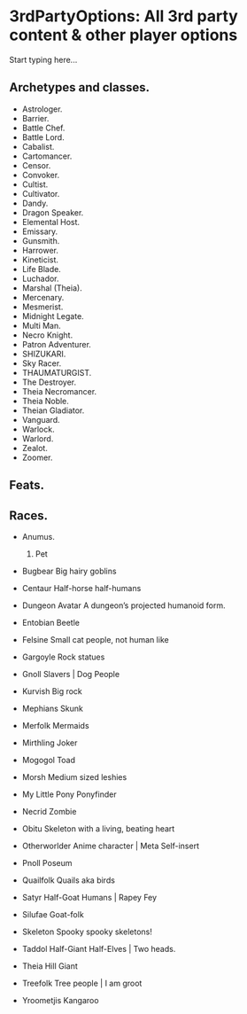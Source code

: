 # 3rdPartyOptions: All 3rd party content & other player options

Start typing here...

## Archetypes and classes.

- Astrologer.
- Barrier.
- Battle Chef.
- Battle Lord.
- Cabalist.
- Cartomancer.
- Censor.
- Convoker.
- Cultist.
- Cultivator.
- Dandy.
- Dragon Speaker.
- Elemental Host.
- Emissary.
- Gunsmith.
- Harrower.
- Kineticist.
- Life Blade.
- Luchador.
- Marshal (Theia).
- Mercenary.
- Mesmerist.
- Midnight Legate.
- Multi Man.
- Necro Knight.
- Patron Adventurer.
- SHIZUKARI.
- Sky Racer.
- THAUMATURGIST.
- The Destroyer.
- Theia Necromancer.
- Theia Noble.
- Theian Gladiator.
- Vanguard.
- Warlock.
- Warlord.
- Zealot.
- Zoomer.

## Feats.

## Races.

- Anumus.
  1. Pet
  
- Bugbear	Big hairy goblins 
- Centaur	Half-horse half-humans 
- Dungeon Avatar	A dungeon’s projected humanoid form. 
- Entobian	Beetle 
- Felsine	Small cat people, not human like 
- Gargoyle	Rock statues 
- Gnoll	Slavers | Dog People 
- Kurvish	Big rock 
- Mephians	Skunk 
- Merfolk	Mermaids 
- Mirthling	Joker 
- Mogogol	Toad 
- Morsh	Medium sized leshies 
- My Little Pony	Ponyfinder 
- Necrid	Zombie 
- Obitu	Skeleton with a living, beating heart 
- Otherworlder	Anime character | Meta Self-insert 
- Pnoll	Poseum 
- Quailfolk	Quails aka birds 
- Satyr	Half-Goat Humans | Rapey Fey 
- Silufae	Goat-folk 
- Skeleton	Spooky spooky skeletons!
- Taddol	Half-Giant Half-Elves | Two heads. 
- Theia Hill Giant 
- Treefolk	Tree people | I am groot 
- Yroometjis	Kangaroo
